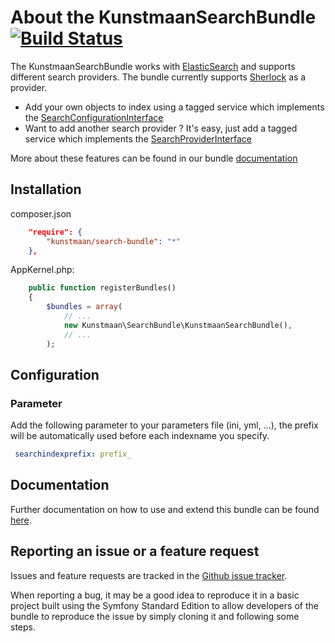 # About the KunstmaanSearchBundle [![Build Status](https://travis-ci.org/Kunstmaan/KunstmaanSearchBundle.png?branch=master)](http://travis-ci.org/Kunstmaan/KunstmaanSearchBundle)

The KunstmaanSearchBundle works with [ElasticSearch](http://www.elasticsearch.org/) and supports different search providers. The bundle currently supports [Sherlock](https://github.com/polyfractal/sherlock) as a provider.

* Add your own objects to index using a tagged service which implements the [SearchConfigurationInterface](https://github.com/Kunstmaan/KunstmaanSearchBundle/blob/sherlock/Configuration/SearchConfigurationInterface.php)
* Want to add another search provider ? It's easy, just add a tagged service which implements the [SearchProviderInterface](https://github.com/Kunstmaan/KunstmaanSearchBundle/blob/sherlock/Search/SearchProviderInterface.php)

More about these features can be found in our bundle [documentation](https://github.com/Kunstmaan/KunstmaanSearchBundle/blob/sherlock/Resources/doc/SearchBundle.md)

## Installation

composer.json
```json
    "require": {
        "kunstmaan/search-bundle": "*"
    },
```

AppKernel.php:
```php
    public function registerBundles()
    {
        $bundles = array(
            // ...
            new Kunstmaan\SearchBundle\KunstmaanSearchBundle(),
            // ...
        );
```

## Configuration

### Parameter

Add the following parameter to your parameters file (ini, yml, ...), the prefix will be automatically used before each indexname you specify.
```yaml
 searchindexprefix: prefix_
```

## Documentation

Further documentation on how to use and extend this bundle can be found [here](https://github.com/Kunstmaan/KunstmaanSearchBundle/tree/master/Resources/doc/SearchBundle.md).

## Reporting an issue or a feature request

Issues and feature requests are tracked in the [Github issue tracker](https://github.com/Kunstmaan/KunstmaanSearchBundle/issues).

When reporting a bug, it may be a good idea to reproduce it in a basic project built using the Symfony Standard Edition
to allow developers of the bundle to reproduce the issue by simply cloning it and following some steps.
